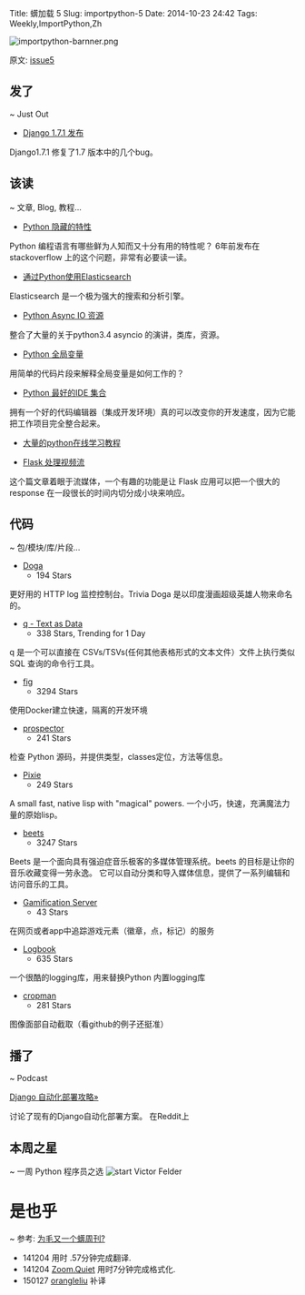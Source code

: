 Title: 蠎加载 5
Slug: importpython-5
Date: 2014-10-23 24:42
Tags: Weekly,ImportPython,Zh

![importpython-barnner.png](http://zoomq.qiniudn.com/ZQCollection/snap/importpython-barnner.png?imageView2/2/h/80)


原文: [issue5](http://importpython.com/static/files/issue5.html)


## 发了
~ Just Out

- [Django 1.7.1 发布](https://docs.djangoproject.com/en/1.7/releases/1.7.1/)

Django1.7.1 修复了1.7 版本中的几个bug。


## 该读
~ 文章, Blog, 教程...

- [Python 隐藏的特性](http://stackoverflow.com/questions/101268/hidden-features-of-python#)

Python 编程语言有哪些鲜为人知而又十分有用的特性呢？ 6年前发布在 stackoverflow 上的这个问题，非常有必要读一读。

- [通过Python使用Elasticsearch ](http://engineroom.trackmaven.com/blog/first-monthly-challenge-elasticsearch/)

Elasticsearch 是一个极为强大的搜索和分析引擎。

- [Python Async IO 资源](http://asyncio.org/)

整合了大量的关于python3.4 asyncio 的演讲，类库，资源。

- [Python 全局变量](http://kracekumar.com/post/100399630630/python-global-keyword)

用简单的代码片段来解释全局变量是如何工作的？

- [Python 最好的IDE 集合](http://codecondo.com/best-python-ide-for-developers/)

拥有一个好的代码编辑器（集成开发环境）真的可以改变你的开发速度，因为它能把工作项目完全整合起来。

- [大量的python在线学习教程](https://www.codementor.io/organize-python-online)

- [Flask 处理视频流](http://blog.miguelgrinberg.com/post/video-streaming-with-flask)

这个篇文章着眼于流媒体，一个有趣的功能是让 Flask 应用可以把一个很大的 response 在一段很长的时间内切分成小块来响应。

## 代码
~ 包/模块/库/片段...

- [Doga](https://github.com/pravj/Doga)
    - 194 Stars

更好用的 HTTP log 监控控制台。Trivia Doga 是以印度漫画超级英雄人物来命名的。

- [q - Text as Data](http://harelba.github.io/q/)
    - 338 Stars, Trending for 1 Day

q 是一个可以直接在 CSVs/TSVs(任何其他表格形式的文本文件）文件上执行类似 SQL 查询的命令行工具。

- [fig](https://github.com/docker/fig)
    - 3294 Stars

使用Docker建立快速，隔离的开发环境

- [prospector](https://github.com/landscapeio/prospector)
    - 241 Stars
    
检查 Python 源码，并提供类型，classes定位，方法等信息。

- [Pixie](https://github.com/pixie-lang/pixie)
    - 249 Stars

A small fast, native lisp with "magical" powers.
一个小巧，快速，充满魔法力量的原始lisp。

- [beets](https://github.com/sampsyo/beets)
    - 3247 Stars

Beets 是一个面向具有强迫症音乐极客的多媒体管理系统。beets 的目标是让你的音乐收藏变得一劳永逸。
它可以自动分类和导入媒体信息，提供了一系列编辑和访问音乐的工具。

- [Gamification Server](https://github.com/ngageoint/gamification-server)
    - 43 Stars

在网页或者app中追踪游戏元素（徽章，点，标记）的服务

- [Logbook](https://github.com/mitsuhiko/logbook)
    - 635 Stars

一个很酷的logging库，用来替换Python 内置logging库

- [cropman](https://github.com/ufoym/cropman)
    - 281 Stars

图像面部自动截取（看github的例子还挺准）

## 播了
~ Podcast

[Django 自动化部署攻略»](http://www.reddit.com/r/django/comments/2k2gz5/strategies_on_automated_django_deployment/)

讨论了现有的Django自动化部署方案。 在Reddit上

## 本周之星
~ 一周 Python 程序员之选
![start](https://avatars2.githubusercontent.com/u/2022803?v=2&s=100)
Victor Felder

# 是也乎

~ 参考: [为毛又一个蠎周刊?](importpython-why)

- 141204 用时 .57分钟完成翻译.
- 141204 [Zoom.Quiet](http://zoomquiet.io) 用时7分钟完成格式化.
- 150127 [orangleliu](http://orangleliu.info) 补译
